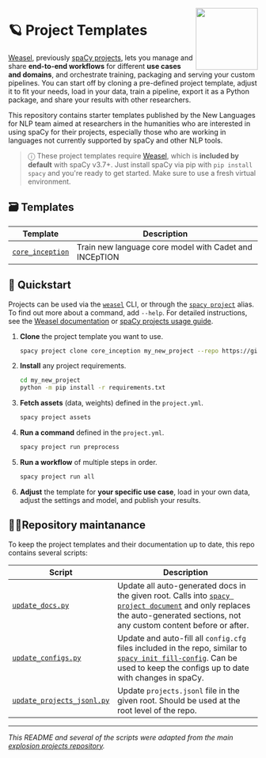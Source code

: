 <!-- adapted from https://github.com/explosion/projects/blob/v3/README.md -->

<a href="https://newnlp.princeton.edu/"><img src="https://new-languages-for-nlp.github.io/course-materials/_static/logo.svg" width="125" height="125" align="right" /></a>

# 🪐 Project Templates

[Weasel](https://github.com/explosion/weasel), previously
[spaCy projects](https://spacy.io/usage/projects), lets you manage and share
**end-to-end workflows** for different **use cases and domains**, and
orchestrate training, packaging and serving your custom pipelines. You can start
off by cloning a pre-defined project template, adjust it to fit your needs, load
in your data, train a pipeline, export it as a Python package, and share your results with other researchers.

This repository contains starter templates published by the New Languages for NLP team aimed at researchers in the humanities who are interested in using spaCy for their projects, especially those who are working in languages not currently supported by spaCy and other NLP tools.

> ⓘ These project templates require
> [Weasel](https://github.com/explosion/weasel), which is **included by
> default** with spaCy v3.7+. Just install spaCy via pip with
> `pip install spacy` and you're ready to get started. Make
> sure to use a fresh virtual environment.

## 🗃 Templates

| Template | Description |
| --- | --- |
| [`core_inception`](core_inception) | Train new language core model with Cadet and INCEpTION |

## 🚀 Quickstart

Projects can be used via the
[`weasel`](https://github.com/explosion/weasel/blob/main/docs/cli.md) CLI, or
through the [`spacy project`](https://spacy.io/api/cli#project) alias. To find
out more about a command, add `--help`. For detailed instructions, see the
[Weasel documentation](https://github.com/explosion/weasel/tree/main#-documentation)
or [spaCy projects usage guide](https://spacy.io/usage/projects).

1. **Clone** the project template you want to use.
   ```bash
   spacy project clone core_inception my_new_project --repo https://github.com/New-Languages-for-NLP/project-templates
   ```
2. **Install** any project requirements.
   ```bash
   cd my_new_project
   python -m pip install -r requirements.txt
   ```
3. **Fetch assets** (data, weights) defined in the `project.yml`.
   ```bash
   spacy project assets
   ```
4. **Run a command** defined in the `project.yml`.
   ```bash
   spacy project run preprocess
   ```
5. **Run a workflow** of multiple steps in order.
   ```bash
   spacy project run all
   ```
6. **Adjust** the template for **your specific use case**, load in your own
   data, adjust the settings and model, and publish your results.

## 👷‍♀️Repository maintanance

To keep the project templates and their documentation up to date, this repo
contains several scripts:

| Script                                                         | Description                                                                                                                                                                                                               |
| -------------------------------------------------------------- | ------------------------------------------------------------------------------------------------------------------------------------------------------------------------------------------------------------------------- |
| [`update_docs.py`](.github/update_docs.py)                     | Update all auto-generated docs in the given root. Calls into [`spacy project document`](https://spacy.io/api/cli#project-document) and only replaces the auto-generated sections, not any custom content before or after. |
| [`update_configs.py`](.github/update_configs.py)               | Update and auto-fill all `config.cfg` files included in the repo, similar to [`spacy init fill-config`](https://spacy.io/api/cli#init-fill-config). Can be used to keep the configs up to date with changes in spaCy.     |
| [`update_projects_jsonl.py`](.github/update_projects_jsonl.py) | Update `projects.jsonl` file in the given root. Should be used at the root level of the repo.                                                                                                                             |

---

_This README and several of the scripts were adapted from the main [explosion projects repository](https://github.com/explosion/projects/)._
